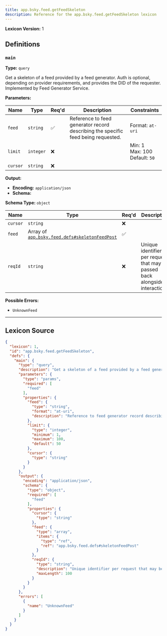 ```yaml
---
title: app.bsky.feed.getFeedSkeleton
description: Reference for the app.bsky.feed.getFeedSkeleton lexicon
---
```

**Lexicon Version:** 1

## Definitions

<a name="main"></a>
### `main`

**Type:** `query`

Get a skeleton of a feed provided by a feed generator. Auth is optional, depending on provider requirements, and provides the DID of the requester. Implemented by Feed Generator Service.

**Parameters:**

| Name | Type | Req'd  | Description | Constraints |
|------|------|----------|-------------|-------------|
| `feed` | `string` | ✅  | Reference to feed generator record describing the specific feed being requested. | Format: `at-uri` |
| `limit` | `integer` | ❌  |  | Min: 1<br/>Max: 100<br/>Default: `50` |
| `cursor` | `string` | ❌  |  |  |
**Output:**

- **Encoding:** `application/json`
- **Schema:**

**Schema Type:** `object`

| Name | Type | Req'd  | Description | Constraints |
|------|------|----------|-------------|-------------|
| `cursor` | `string` | ❌  |  |  |
| `feed` | Array of [`app.bsky.feed.defs#skeletonFeedPost`](lexicons/app/bsky/feed/defs#skeletonFeedPost) | ✅  |  |  |
| `reqId` | `string` | ❌  | Unique identifier per request that may be passed back alongside interactions. | Max Length: 100 |
**Possible Errors:**

- `UnknownFeed`

---

## Lexicon Source
```json
{
  "lexicon": 1,
  "id": "app.bsky.feed.getFeedSkeleton",
  "defs": {
    "main": {
      "type": "query",
      "description": "Get a skeleton of a feed provided by a feed generator. Auth is optional, depending on provider requirements, and provides the DID of the requester. Implemented by Feed Generator Service.",
      "parameters": {
        "type": "params",
        "required": [
          "feed"
        ],
        "properties": {
          "feed": {
            "type": "string",
            "format": "at-uri",
            "description": "Reference to feed generator record describing the specific feed being requested."
          },
          "limit": {
            "type": "integer",
            "minimum": 1,
            "maximum": 100,
            "default": 50
          },
          "cursor": {
            "type": "string"
          }
        }
      },
      "output": {
        "encoding": "application/json",
        "schema": {
          "type": "object",
          "required": [
            "feed"
          ],
          "properties": {
            "cursor": {
              "type": "string"
            },
            "feed": {
              "type": "array",
              "items": {
                "type": "ref",
                "ref": "app.bsky.feed.defs#skeletonFeedPost"
              }
            },
            "reqId": {
              "type": "string",
              "description": "Unique identifier per request that may be passed back alongside interactions.",
              "maxLength": 100
            }
          }
        }
      },
      "errors": [
        {
          "name": "UnknownFeed"
        }
      ]
    }
  }
}
```
